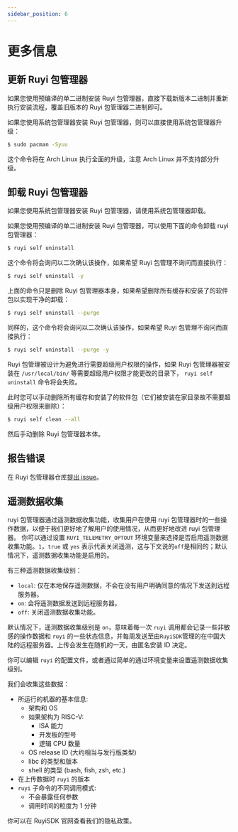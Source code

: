 ```yaml
---
sidebar_position: 6
---
```


# 更多信息

## 更新 Ruyi 包管理器

如果您使用预编译的单二进制安装 Ruyi 包管理器，直接下载新版本二进制并重新执行安装流程，覆盖旧版本的 Ruyi 包管理器二进制即可。

如果您使用系统包管理器安装 Ruyi 包管理器，则可以直接使用系统包管理器升级：

```bash
$ sudo pacman -Syuu
```

这个命令将在 Arch Linux 执行全面的升级，注意 Arch Linux 并不支持部分升级。

## 卸载 Ruyi 包管理器

如果您使用系统包管理器安装 Ruyi 包管理器，请使用系统包管理器卸载。

如果您使用预编译的单二进制安装 Ruyi 包管理器，可以使用下面的命令卸载 ruyi 包管理器：

```bash
$ ruyi self uninstall
```

这个命令将会询问以二次确认该操作，如果希望 Ruyi 包管理不询问而直接执行：

```bash
$ ruyi self uninstall -y
```

上面的命令只是删除 Ruyi 包管理器本身，如果希望删除所有缓存和安装了的软件包以实现干净的卸载：

```bash
$ ruyi self uninstall --purge
```

同样的，这个命令将会询问以二次确认该操作，如果希望 Ruyi 包管理不询问而直接执行：

```bash
$ ruyi self uninstall --purge -y
```

Ruyi 包管理被设计为避免进行需要超级用户权限的操作，如果 Ruyi 包管理器被安装在 ``/usr/local/bin/`` 等需要超级用户权限才能更改的目录下， ``ruyi self uninstall`` 命令将会失败。

此时您可以手动删除所有缓存和安装了的软件包（它们被安装在家目录故不需要超级用户权限来删除）：

```bash
$ ruyi self clean --all
```

然后手动删除 Ruyi 包管理器本体。

## 报告错误

在 Ruyi 包管理器仓库[提出 issue](https://github.com/ruyisdk/ruyi/issues/new)。

## 遥测数据收集

ruyi 包管理器通过遥测数据收集功能，收集用户在使用 ruyi 包管理器时的一些操作数据，以便于我们更好地了解用户的使用情况，从而更好地改进 ruyi 包管理器。
你可以通过设置 `RUYI_TELEMETRY_OPTOUT` 环境变量来选择是否启用遥测数据收集功能。`1`，`true` 或 `yes` 表示代表关闭遥测，这与下文说的`off`是相同的；默认情况下，遥测数据收集功能是启用的。

有三种遥测数据收集级别：

- `local`: 仅在本地保存遥测数据，不会在没有用户明确同意的情况下发送到远程服务器。
- `on`: 会将遥测数据发送到远程服务器。
- `off`: 关闭遥测数据收集功能。

默认情况下，遥测数据收集级别是 `on`，意味着每一次 `ruyi` 调用都会记录一些非敏感的操作数据和 `ruyi` 的一些状态信息，并每周发送至由`RuyiSDK`管理的在中国大陆的远程服务器。上传会发生在随机的一天，由匿名安装 ID 决定。

你可以编辑 `ruyi` 的配置文件，或者通过简单的通过环境变量来设置遥测数据收集级别。

我们会收集这些数据：

* 所运行的机器的基本信息:
    * 架构和 OS
    * 如果架构为 RISC-V:
        * ISA 能力
        * 开发板的型号
        * 逻辑 CPU 数量
    * OS release ID (大约相当与发行版类型)
    * libc 的类型和版本
    * shell 的类型 (bash, fish, zsh, etc.)
* 在上传数据时 `ruyi` 的版本
* `ruyi` 子命令的不同调用模式:
    * 不会暴露任何参数
    * 调用时间的粒度为 1 分钟

你可以在 RuyiSDK 官网查看我们的隐私政策。


